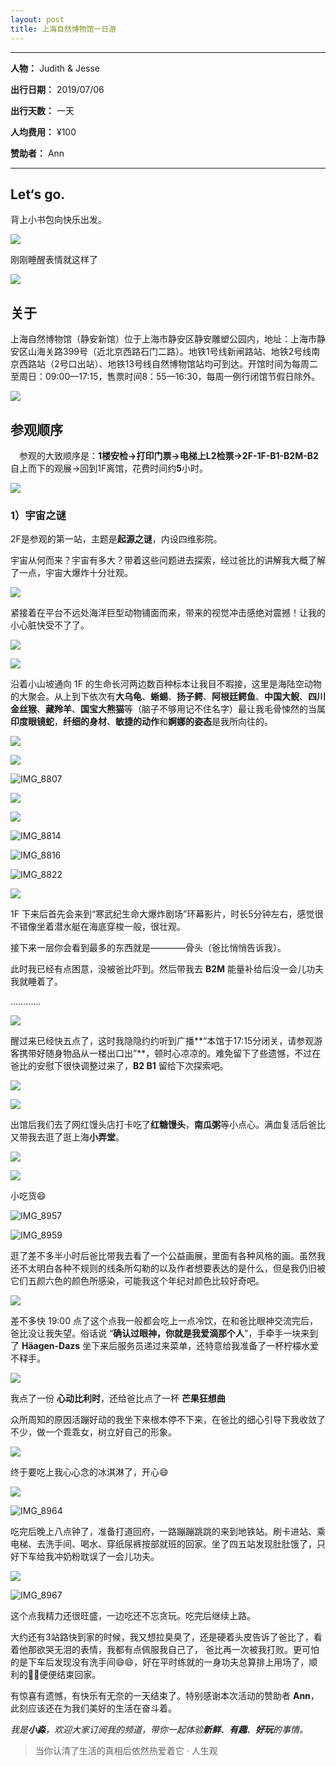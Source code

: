 ```yaml
---
layout: post
title: 上海自然博物馆一日游
---
```



**************************************

**人物：** Judith & Jesse

**出行日期：** 2019/07/06

**出行天数：** 一天

**人均费用：** ¥100

**赞助者：** Ann

*****************************

## Let‘s go.

背上小书包向快乐出发。

![](http://ww3.sinaimg.cn/large/006tNc79ly1g4sg5hkrvyj30u0140qv6.jpg)

刚刚睡醒表情就这样了

![](http://ww4.sinaimg.cn/large/006tNc79ly1g4sg96hxccj30u01407wh.jpg)

## 关于

上海自然博物馆（静安新馆）位于上海市静安区静安雕塑公园内，地址：上海市静安区山海关路399号（近北京西路石门二路）。地铁1号线新闸路站、地铁2号线南京西路站（2号口出站）、地铁13号线自然博物馆站均可到达。开馆时间为每周二至周日：09:00—17:15，售票时间8：55—16:30，每周一例行闭馆节假日除外。

![](http://ww2.sinaimg.cn/large/006tNc79ly1g4sgdjtznbj30u01404qc.jpg)



## 参观顺序

　参观的大致顺序是：**1楼安检→打印门票→电梯上L2检票→2F-1F-B1-B2M-B2** 自上而下的观展→回到1F离馆，花费时间约**5**小时。

![](http://ww2.sinaimg.cn/large/006tNc79ly1g4sgardd0vj30g40o576s.jpg)

### 1）宇宙之谜

2F是参观的第一站，主题是**起源之谜**，内设四维影院。

宇宙从何而来？宇宙有多大？带着这些问题进去探索，经过爸比的讲解我大概了解了一点，宇宙大爆炸十分壮观。

![](http://ww2.sinaimg.cn/large/006tNc79ly1g4sgbdgo0ij31400u0b29.jpg)

紧接着在平台不远处海洋巨型动物铺面而来，带来的视觉冲击感绝对震撼！让我的小心脏快受不了了。

![](http://ww1.sinaimg.cn/large/006tNc79ly1g4sgdbpzt2j30u01407lp.jpg)

![](http://ww3.sinaimg.cn/large/006tNc79ly1g4sgbod7nuj31400u0e81.jpg)

沿着小山坡通向 1F 的生命长河两边数百种标本让我目不暇接，这里是海陆空动物的大聚会。从上到下依次有**大乌龟**、**蜥蜴**、**扬子鳄**、**阿根廷鳄鱼**、**中国大鲵**、**四川金丝猴**、**藏羚羊**、**国宝大熊猫**等（脑子不够用记不住名字）最让我毛骨悚然的当属**印度眼镜蛇**，**纤细的身材**、**敏捷的动作**和**婀娜的姿态**是我所向往的。

![](http://ww1.sinaimg.cn/large/006tNc79ly1g4sgc3ue79j31400u0e81.jpg)

![](http://ww3.sinaimg.cn/large/006tNc79ly1g4sgffqixbj30u01407wh.jpg)

![IMG_8807](http://ww3.sinaimg.cn/large/006tNc79ly1g4sge7f9lgj30u0140npd.jpg)

![](http://ww3.sinaimg.cn/large/006tNc79ly1g4sgfx8p87j31400u0b29.jpg)

![](http://ww4.sinaimg.cn/large/006tNc79gy1g4sgh0cyx0j31400u04qp.jpg)

![IMG_8814](http://ww2.sinaimg.cn/large/006tNc79gy1g4sgh4enbpj31400u07wh.jpg)

![IMG_8816](http://ww2.sinaimg.cn/large/006tNc79gy1g4sgh7zxc3j31400u0hdt.jpg)

![IMG_8822](http://ww3.sinaimg.cn/large/006tNc79gy1g4sggqqpdpj30u01404qu.jpg)

![](http://ww3.sinaimg.cn/large/006tNc79gy1g4sgi24wlrj31400u0hdu.jpg)

1F 下来后首先会来到“寒武纪生命大爆炸剧场”环幕影片，时长5分钟左右，感觉很不错像坐着潜水艇在海底穿梭一般，很壮观。

接下来一层你会看到最多的东西就是————骨头（爸比悄悄告诉我）。

此时我已经有点困意，没被爸比吓到。然后带我去 **B2M** 能量补给后没一会儿功夫我就睡着了。

…………

![](http://ww3.sinaimg.cn/large/006tNc79gy1g4sglsq668j30u01407wh.jpg)

醒过来已经快五点了，这时我隐隐约约听到广播**“本馆于17:15分闭关，请参观游客携带好随身物品从一楼出口出”**，顿时心凉凉的。难免留下了些遗憾，不过在爸比的安慰下很快调整过来了，**B2 B1** 留给下次探索吧。  

![](http://ww1.sinaimg.cn/large/006tNc79gy1g4sgjflsd8j30u01401ky.jpg)

![](http://ww4.sinaimg.cn/large/006tNc79gy1g4sgm0f6ylj30fr0frwh5.jpg)

出馆后我们去了网红馒头店打卡吃了**红糖馒头**，**南瓜粥**等小点心。满血复活后爸比又带我去逛了逛上海**小弄堂**。

![](http://ww3.sinaimg.cn/large/006tNc79gy1g4sgnt0mfpj31400u0npd.jpg)

![](http://ww1.sinaimg.cn/large/006tNc79gy1g4sixveujoj31400u0x6p.jpg)

小吃货😄

![IMG_8957](http://ww2.sinaimg.cn/large/006tNc79gy1g4sixytj3dj31400u0hdt.jpg)

![IMG_8959](http://ww4.sinaimg.cn/large/006tNc79gy1g4sgn0ss20j31400u0npd.jpg)

逛了差不多半小时后爸比带我去看了一个公益画展，里面有各种风格的画。虽然我还不太明白各种不规则的线条所勾勒的以及作者想要表达的是什么，但是我仍旧被它们五颜六色的颜色所感染，可能我这个年纪对颜色比较好奇吧。

![](http://ww2.sinaimg.cn/large/006tNc79gy1g4sh9z113pj31400u0b29.jpg)

差不多快 19:00 点了这个点我一般都会吃上一点冷饮，在和爸比眼神交流完后，爸比没让我失望。俗话说 “**确认过眼神，你就是我爱滴那个人**”，手牵手一块来到了 **Häagen-Dazs** 坐下来后服务员递过来菜单，还特意给我准备了一杯柠檬水爱不释手。

![](http://ww1.sinaimg.cn/large/006tNc79gy1g4si10vaj6j30u01401kx.jpg)

我点了一份 **心动比利时**，还给爸比点了一杯 **芒果狂想曲**

众所周知的原因活蹦好动的我坐下来根本停不下来，在爸比的细心引导下我收敛了不少，做一个乖乖女，树立好自己的形象。

![](http://ww3.sinaimg.cn/large/006tNc79gy1g4shu8d2stj30u0140b2a.jpg)

终于要吃上我心心念的冰淇淋了，开心😄

![](http://ww2.sinaimg.cn/large/006tNc79gy1g4si40vojcj30u01407wi.jpg)

![IMG_8964](http://ww1.sinaimg.cn/large/006tNc79gy1g4si3wlxzwj30u0140b2a.jpg)

吃完后晚上八点钟了，准备打道回府，一路蹦蹦跳跳的来到地铁站。刷卡进站、乘电梯、去洗手间、喝水、穿纸尿裤按部就班的回家。坐了四五站发现肚肚饿了，只好下车给我冲奶粉耽误了一会儿功夫。

![](http://ww1.sinaimg.cn/large/006tNc79gy1g4sib4vtl2j30u0140x6p.jpg)

![IMG_8967](http://ww3.sinaimg.cn/large/006tNc79gy1g4sib1c8qmj30u01401ky.jpg)

这个点我精力还很旺盛，一边吃还不忘贪玩。吃完后继续上路。

大约还有3站路快到家的时候，我又想拉臭臭了，还是硬着头皮告诉了爸比了，看着他那欲哭无泪的表情，我都有点佩服我自己了， 爸比再一次被我打败。更可怕的是下车后发现没有洗手间😄😄，好在平时练就的一身功夫总算排上用场了，顺利的💩💩便便结束回家。

有惊喜有遗憾，有快乐有无奈的一天结束了。特别感谢本次活动的赞助者 **Ann**，此刻应该还在为我们美好的生活在奋斗着。

*我是**小淼**，欢迎大家订阅我的频道，带你一起体验**新鲜**、**有趣**、**好玩**的事情。*

> 当你认清了生活的真相后依然热爱着它 · 人生观







